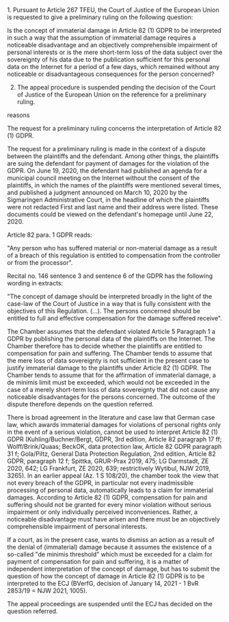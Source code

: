 1\. Pursuant to Article 267 TFEU, the Court of Justice of the European Union is requested to give a preliminary ruling on the following question:

Is the concept of immaterial damage in Article 82 (1) GDPR to be interpreted in such a way that the assumption of immaterial damage requires a noticeable disadvantage and an objectively comprehensible impairment of personal interests or is the mere short-term loss of the data subject over the sovereignty of his data due to the publication sufficient for this personal data on the Internet for a period of a few days, which remained without any noticeable or disadvantageous consequences for the person concerned?

2. The appeal procedure is suspended pending the decision of the Court of Justice of the European Union on the reference for a preliminary ruling.

reasons

The request for a preliminary ruling concerns the interpretation of Article 82 (1) GDPR.

The request for a preliminary ruling is made in the context of a dispute between the plaintiffs and the defendant. Among other things, the plaintiffs are suing the defendant for payment of damages for the violation of the GDPR. On June 19, 2020, the defendant had published an agenda for a municipal council meeting on the Internet without the consent of the plaintiffs, in which the names of the plaintiffs were mentioned several times, and published a judgment announced on March 10, 2020 by the Sigmaringen Administrative Court, in the headline of which the plaintiffs were not redacted First and last name and their address were listed. These documents could be viewed on the defendant's homepage until June 22, 2020.

Article 82 para. 1 GDPR reads:

"Any person who has suffered material or non-material damage as a result of a breach of this regulation is entitled to compensation from the controller or from the processor".

Recital no. 146 sentence 3 and sentence 6 of the GDPR has the following wording in extracts:

"The concept of damage should be interpreted broadly in the light of the case-law of the Court of Justice in a way that is fully consistent with the objectives of this Regulation. (...). The persons concerned should be entitled to full and effective compensation for the damage suffered receive".

The Chamber assumes that the defendant violated Article 5 Paragraph 1 a GDPR by publishing the personal data of the plaintiffs on the Internet. The Chamber therefore has to decide whether the plaintiffs are entitled to compensation for pain and suffering. The Chamber tends to assume that the mere loss of data sovereignty is not sufficient in the present case to justify immaterial damage to the plaintiffs under Article 82 (1) GDPR. The Chamber tends to assume that for the affirmation of immaterial damage, a de minimis limit must be exceeded, which would not be exceeded in the case of a merely short-term loss of data sovereignty that did not cause any noticeable disadvantages for the persons concerned. The outcome of the dispute therefore depends on the question referred.

There is broad agreement in the literature and case law that German case law, which awards immaterial damages for violations of personal rights only in the event of a serious violation, cannot be used to interpret Article 82 (1) GDPR (Kuhling/Buchner/Bergt, GDPR, 3rd edition, Article 82 paragraph 17 ff; Wolff/Brink/Quaas; BeckOK, data protection law, Article 82 GDPR paragraph 31 f; Gola/Piltz, General Data Protection Regulation, 2nd edition, Article 82 GDPR, paragraph 12 f; Spittka, GRUR-Prax 2019, 475; LG Darmstadt, ZE 2020, 642; LG Frankfurt, ZE 2020, 639; restrictively Wytibul, NJW 2019, 3265). In an earlier appeal (Az. 1 S 108/20), the chamber took the view that not every breach of the GDPR, in particular not every inadmissible processing of personal data, automatically leads to a claim for immaterial damages. According to Article 82 (1) GDPR, compensation for pain and suffering should not be granted for every minor violation without serious impairment or only individually perceived inconveniences. Rather, a noticeable disadvantage must have arisen and there must be an objectively comprehensible impairment of personal interests.

If a court, as in the present case, wants to dismiss an action as a result of the denial of (immaterial) damage because it assumes the existence of a so-called "de minimis threshold" which must be exceeded for a claim for payment of compensation for pain and suffering, it is a matter of independent interpretation of the concept of damage, but has to submit the question of how the concept of damage in Article 82 (1) GDPR is to be interpreted to the ECJ (BVerfG, decision of January 14, 2021 - 1 BvR 2853/19 = NJW 2021, 1005).

The appeal proceedings are suspended until the ECJ has decided on the question referred.
